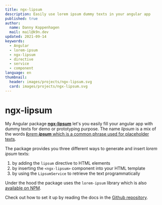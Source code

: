 ```yaml
---
title: ngx-lipsum
description: Easily use lorem ipsum dummy texts in your angular app
published: true
author:
  name: Danny Koppenhagen
  mail: mail@k9n.dev
updated: 2021-09-14
keywords:
  - Angular
  - lorem-ipsum
  - ngx-lipsum
  - directive
  - service
  - component
language: en
thumbnail:
  header: images/projects/ngx-lipsum.svg
  card: images/projects/ngx-lipsum.svg
---
```


# ngx-lipsum

My Angular package [**ngx-lipsum**](https://www.npmjs.com/package/ngx-lipsum) let's you easily fill your angular app with dummy texts for demo or prototyping purpose.
The name _lipsum_ is a mix of the words [_**l**orem **ipsum**_ which is a common phrase used for placeholder texts](https://en.wikipedia.org/wiki/Lorem_ipsum).

The package provides you three different ways to generate and insert _lorem ipsum_ texts:

1. by adding the `lipsum` directive to HTML elements
2. by inserting the `<ngx-lipsum>` component into your HTML template
3. by using the `LipsumService` to retrieve the text programmatically

Under the hood the package uses the `lorem-ipsum` library which is also [available on NPM](https://www.npmjs.com/package/lorem-ipsum).

Check out how to set it up by reading the docs in the [Github repository](https://github.com/d-koppenhagen/ngx-lipsum).
